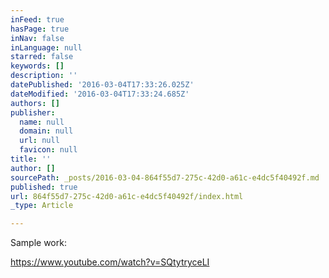 ```yaml
---
inFeed: true
hasPage: true
inNav: false
inLanguage: null
starred: false
keywords: []
description: ''
datePublished: '2016-03-04T17:33:26.025Z'
dateModified: '2016-03-04T17:33:24.685Z'
authors: []
publisher:
  name: null
  domain: null
  url: null
  favicon: null
title: ''
author: []
sourcePath: _posts/2016-03-04-864f55d7-275c-42d0-a61c-e4dc5f40492f.md
published: true
url: 864f55d7-275c-42d0-a61c-e4dc5f40492f/index.html
_type: Article

---
```

Sample work:

https://www.youtube.com/watch?v=SQtytryceLI